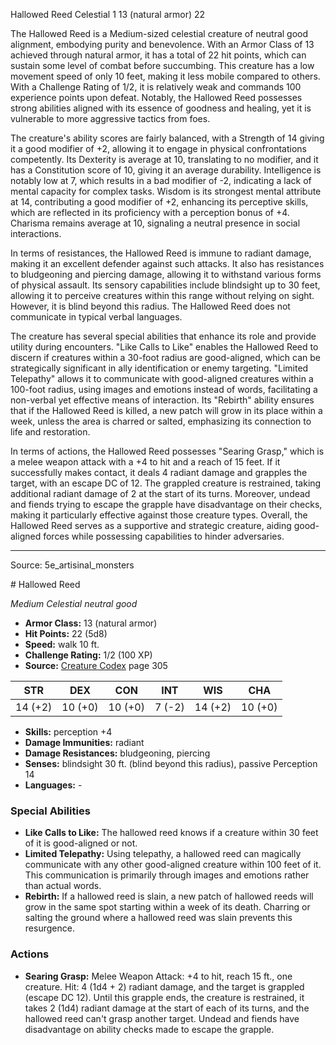 <MonsterName/>Hallowed Reed</MonsterName>
<CreatureType/>Celestial</CreatureType>
<CR/>1</CR>
<AC/>13 (natural armor)</AC>
<HP/>22</HP>
<summary>The Hallowed Reed is a Medium-sized celestial creature of neutral good alignment, embodying purity and benevolence. With an Armor Class of 13 achieved through natural armor, it has a total of 22 hit points, which can sustain some level of combat before succumbing. This creature has a low movement speed of only 10 feet, making it less mobile compared to others. With a Challenge Rating of 1/2, it is relatively weak and commands 100 experience points upon defeat. Notably, the Hallowed Reed possesses strong abilities aligned with its essence of goodness and healing, yet it is vulnerable to more aggressive tactics from foes.</summary>

<detail>

The creature's ability scores are fairly balanced, with a Strength of 14 giving it a good modifier of +2, allowing it to engage in physical confrontations competently. Its Dexterity is average at 10, translating to no modifier, and it has a Constitution score of 10, giving it an average durability. Intelligence is notably low at 7, which results in a bad modifier of -2, indicating a lack of mental capacity for complex tasks. Wisdom is its strongest mental attribute at 14, contributing a good modifier of +2, enhancing its perceptive skills, which are reflected in its proficiency with a perception bonus of +4. Charisma remains average at 10, signaling a neutral presence in social interactions.

In terms of resistances, the Hallowed Reed is immune to radiant damage, making it an excellent defender against such attacks. It also has resistances to bludgeoning and piercing damage, allowing it to withstand various forms of physical assault. Its sensory capabilities include blindsight up to 30 feet, allowing it to perceive creatures within this range without relying on sight. However, it is blind beyond this radius. The Hallowed Reed does not communicate in typical verbal languages.

The creature has several special abilities that enhance its role and provide utility during encounters. "Like Calls to Like" enables the Hallowed Reed to discern if creatures within a 30-foot radius are good-aligned, which can be strategically significant in ally identification or enemy targeting. "Limited Telepathy" allows it to communicate with good-aligned creatures within a 100-foot radius, using images and emotions instead of words, facilitating a non-verbal yet effective means of interaction. Its "Rebirth" ability ensures that if the Hallowed Reed is killed, a new patch will grow in its place within a week, unless the area is charred or salted, emphasizing its connection to life and restoration.

In terms of actions, the Hallowed Reed possesses "Searing Grasp," which is a melee weapon attack with a +4 to hit and a reach of 15 feet. If it successfully makes contact, it deals 4 radiant damage and grapples the target, with an escape DC of 12. The grappled creature is restrained, taking additional radiant damage of 2 at the start of its turns. Moreover, undead and fiends trying to escape the grapple have disadvantage on their checks, making it particularly effective against those creature types. Overall, the Hallowed Reed serves as a supportive and strategic creature, aiding good-aligned forces while possessing capabilities to hinder adversaries.</detail>



---

Source: 5e_artisinal_monsters

<statblock>
# Hallowed Reed

*Medium* *Celestial* *neutral good*

- **Armor Class:** 13 (natural armor)
- **Hit Points:** 22 (5d8)
- **Speed:** walk 10 ft.
- **Challenge Rating:** 1/2 (100 XP)
- **Source:** [Creature Codex](https://koboldpress.com/kpstore/product/creature-codex-for-5th-edition-dnd) page 305

| STR | DEX | CON | INT | WIS | CHA |
| --- | --- | --- | --- | --- | --- |
| 14 (+2) | 10 (+0) | 10 (+0) | 7 (-2) | 14 (+2) | 10 (+0) |

- **Skills:** perception +4
- **Damage Immunities:** radiant
- **Damage Resistances:** bludgeoning, piercing
- **Senses:** blindsight 30 ft. (blind beyond this radius), passive Perception 14
- **Languages:** -

### Special Abilities

- **Like Calls to Like:** The hallowed reed knows if a creature within 30 feet of it is good-aligned or not.
- **Limited Telepathy:** Using telepathy, a hallowed reed can magically communicate with any other good-aligned creature within 100 feet of it. This communication is primarily through images and emotions rather than actual words.
- **Rebirth:** If a hallowed reed is slain, a new patch of hallowed reeds will grow in the same spot starting within a week of its death. Charring or salting the ground where a hallowed reed was slain prevents this resurgence.

### Actions

- **Searing Grasp:** Melee Weapon Attack: +4 to hit, reach 15 ft., one creature. Hit: 4 (1d4 + 2) radiant damage, and the target is grappled (escape DC 12). Until this grapple ends, the creature is restrained, it takes 2 (1d4) radiant damage at the start of each of its turns, and the hallowed reed can't grasp another target. Undead and fiends have disadvantage on ability checks made to escape the grapple.


</statblock>


